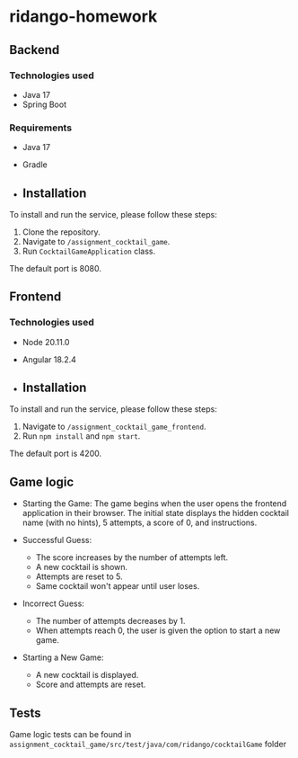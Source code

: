 ﻿# ridango-homework

## Backend 
### Technologies used
- Java 17
- Spring Boot

### Requirements

- Java 17
- Gradle

- ## Installation

To install and run the service, please follow these steps:

1. Clone the repository.
2. Navigate to `/assignment_cocktail_game`.
3. Run `CocktailGameApplication` class.

The default port is 8080.

## Frontend 
### Technologies used
- Node 20.11.0
- Angular 18.2.4

- ## Installation

To install and run the service, please follow these steps:

1. Navigate to `/assignment_cocktail_game_frontend`.
2. Run `npm install` and `npm start`.

The default port is 4200.

## Game logic 
* Starting the Game: The game begins when the user opens the frontend application in their browser. The initial state displays the hidden cocktail name (with no hints), 5 attempts, a score of 0, and instructions.

* Successful Guess:
    * The score increases by the number of attempts left.
    * A new cocktail is shown.
    * Attempts are reset to 5.
    * Same cocktail won't appear until user loses. 
* Incorrect Guess:
    * The number of attempts decreases by 1.
    * When attempts reach 0, the user is given the option to start a new game.
* Starting a New Game:
    * A new cocktail is displayed.
    * Score and attempts are reset.

## Tests
Game logic tests can be found in `assignment_cocktail_game/src/test/java/com/ridango/cocktailGame` folder
